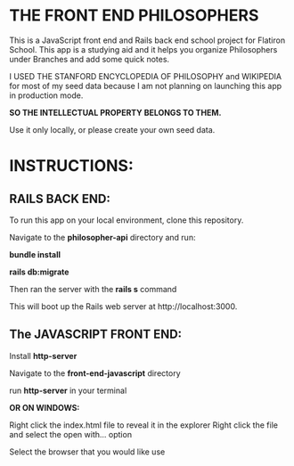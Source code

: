 <h1>THE FRONT END PHILOSOPHERS</h1>

This is a JavaScript front end and Rails back end school project for Flatiron School. This app is a studying aid and it helps you organize Philosophers under Branches and add some quick notes. 

I USED THE STANFORD ENCYCLOPEDIA OF PHILOSOPHY and WIKIPEDIA for most of my seed data because I am not planning on launching this app in production mode.


<b>SO THE INTELLECTUAL PROPERTY BELONGS TO THEM.</b>


Use it only locally, or please create your own seed data. 

<h1>INSTRUCTIONS:</h1> 

<h2>RAILS BACK END:</h2>

To run this app on your local environment, clone this repository.

Navigate to the <b>philosopher-api</b> directory and run:

<b>bundle install</b>

<b>rails db:migrate</b>

Then ran the server with the <b>rails s</b> command

This will boot up the Rails web server at http://localhost:3000.

<h2>The JAVASCRIPT FRONT END:</h2>

Install <b>http-server</b>

Navigate to the <b>front-end-javascript</b> directory

run <b>http-server</b> in your terminal 

<b>OR ON WINDOWS:</b>

Right click the index.html file to reveal it in the explorer 
Right click the file and select the open with... option 

Select the browser that you would like use